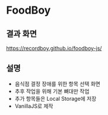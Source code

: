 # FoodBoy

## 결과 화면
https://recordboy.github.io/foodboy-js/

## 설명
* 음식점 결정 장애를 위한 항목 선택 화면
* 추후 작업을 위해 기본 뼈대만 작업
* 추가 항목들은 Local Storage에 저장
* VanillaJS로 제작
